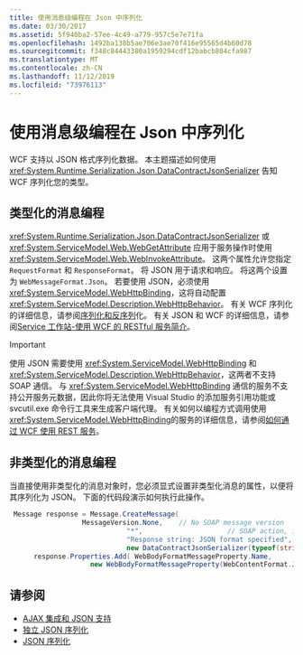 ```yaml
---
title: 使用消息级编程在 Json 中序列化
ms.date: 03/30/2017
ms.assetid: 5f940ba2-57ee-4c49-a779-957c5e7e71fa
ms.openlocfilehash: 1492ba138b5ae706e3ae70f416e95565d4b60d78
ms.sourcegitcommit: f348c84443380a1959294cdf12babcb804cfa987
ms.translationtype: MT
ms.contentlocale: zh-CN
ms.lasthandoff: 11/12/2019
ms.locfileid: "73976113"
---
```

# <a name="serializing-in-json-with-message-level-programming"></a>使用消息级编程在 Json 中序列化
WCF 支持以 JSON 格式序列化数据。 本主题描述如何使用 <xref:System.Runtime.Serialization.Json.DataContractJsonSerializer> 告知 WCF 序列化您的类型。  
  
## <a name="typed-message-programming"></a>类型化的消息编程  
 <xref:System.Runtime.Serialization.Json.DataContractJsonSerializer> 或 <xref:System.ServiceModel.Web.WebGetAttribute> 应用于服务操作时使用 <xref:System.ServiceModel.Web.WebInvokeAttribute>。 这两个属性允许您指定 `RequestFormat` 和 `ResponseFormat`。 将 JSON 用于请求和响应。 将这两个设置为 `WebMessageFormat.Json`。  若要使用 JSON，必须使用 <xref:System.ServiceModel.WebHttpBinding>，这将自动配置 <xref:System.ServiceModel.Description.WebHttpBehavior>。 有关 WCF 序列化的详细信息，请参阅[序列化和反序列](../../../../docs/framework/wcf/feature-details/serialization-and-deserialization.md)化。 有关 JSON 和 WCF 的详细信息，请参阅[Service 工作站-使用 WCF 的 RESTful 服务简介](https://docs.microsoft.com/archive/msdn-magazine/2009/january/service-station-an-introduction-to-restful-services-with-wcf)。  
  
> [!IMPORTANT]
> 使用 JSON 需要使用 <xref:System.ServiceModel.WebHttpBinding> 和 <xref:System.ServiceModel.Description.WebHttpBehavior>，这两者不支持 SOAP 通信。 与 <xref:System.ServiceModel.WebHttpBinding> 通信的服务不支持公开服务元数据，因此你将无法使用 Visual Studio 的添加服务引用功能或 svcutil.exe 命令行工具来生成客户端代理。 有关如何以编程方式调用使用 <xref:System.ServiceModel.WebHttpBinding>的服务的详细信息，请参阅[如何通过 WCF 使用 REST 服务](https://blogs.msdn.microsoft.com/pedram/2008/04/21/how-to-consume-rest-services-with-wcf/)。  
  
## <a name="untyped-message-programming"></a>非类型化的消息编程  
 当直接使用非类型化的消息对象时，您必须显式设置非类型化消息的属性，以便将其序列化为 JSON。 下面的代码段演示如何执行此操作。  
  
```csharp
 Message response = Message.CreateMessage(  
                  MessageVersion.None,    // No SOAP message version  
                             "*",                     // SOAP action, ignored since this is JSON  
                             "Response string: JSON format specified", // Message body  
                             new DataContractJsonSerializer(typeof(string))); // Specify DataContractJsonSerializer  
      response.Properties.Add( WebBodyFormatMessageProperty.Name,   
                    new WebBodyFormatMessageProperty(WebContentFormat.Json)); // Use JSON format  
```  
  
## <a name="see-also"></a>请参阅

- [AJAX 集成和 JSON 支持](../../../../docs/framework/wcf/feature-details/ajax-integration-and-json-support.md)
- [独立 JSON 序列化](../../../../docs/framework/wcf/feature-details/stand-alone-json-serialization.md)
- [JSON 序列化](../../../../docs/framework/wcf/samples/json-serialization.md)
